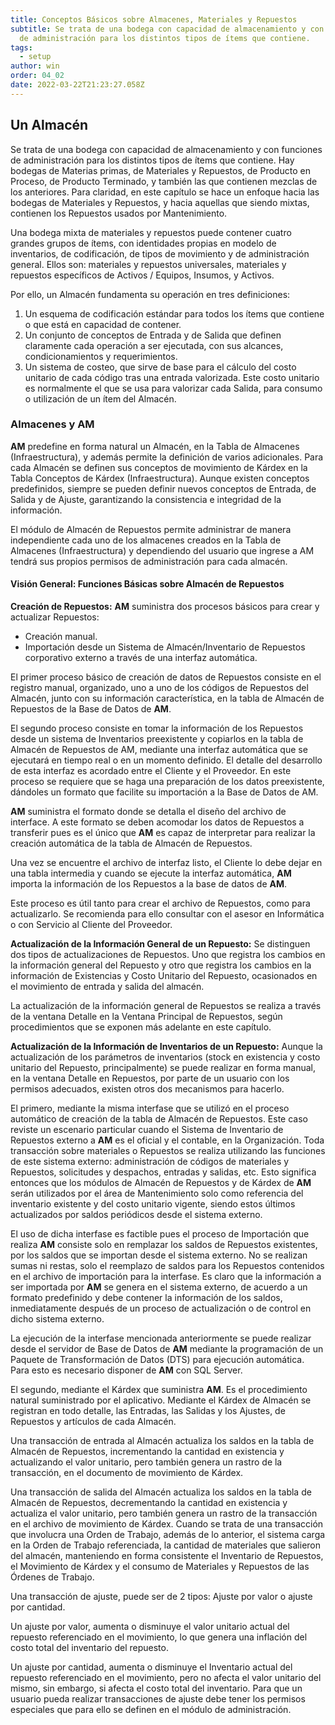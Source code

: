 ```yaml
---
title: Conceptos Básicos sobre Almacenes, Materiales y Repuestos
subtitle: Se trata de una bodega con capacidad de almacenamiento y con funciones
  de administración para los distintos tipos de ítems que contiene.
tags:
  - setup
author: win
order: 04_02
date: 2022-03-22T21:23:27.058Z
---
```

## Un Almacén

Se trata de una bodega con capacidad de almacenamiento y con funciones de administración para los distintos tipos de ítems que contiene. Hay bodegas de Materias primas, de Materiales y Repuestos, de Producto en Proceso, de Producto Terminado, y también las que contienen mezclas de los anteriores. Para claridad, en este capítulo se hace un enfoque hacia las bodegas de Materiales y Repuestos, y hacia aquellas que siendo mixtas, contienen los Repuestos usados por Mantenimiento.

Una bodega mixta de materiales y repuestos puede contener cuatro grandes grupos de ítems, con identidades propias en modelo de inventarios, de codificación, de tipos de movimiento y de administración general. Ellos son: materiales y repuestos universales, materiales y repuestos específicos de Activos / Equipos, Insumos, y Activos.

Por ello, un Almacén fundamenta su operación en tres definiciones:

1. Un esquema de codificación estándar para todos los ítems que contiene o que está en capacidad de contener.
2. Un  conjunto  de  conceptos  de  Entrada  y  de  Salida  que  definen  claramente  cada operación a ser ejecutada, con sus alcances, condicionamientos y requerimientos.
3. Un sistema de costeo, que sirve de base para el cálculo del costo unitario de  cada código tras una entrada valorizada. Este costo unitario es normalmente el que se usa para valorizar cada Salida, para consumo o utilización de un ítem del Almacén.

### Almacenes y AM

**AM** predefine en forma natural un Almacén, en la Tabla de Almacenes (Infraestructura), y además permite la definición de varios adicionales. Para cada Almacén se definen sus conceptos de movimiento de  Kárdex  en la Tabla Conceptos de Kárdex (Infraestructura). Aunque existen  conceptos predefinidos, siempre se pueden definir nuevos conceptos de Entrada, de Salida y de Ajuste, garantizando la consistencia e integridad de la información.

El módulo de  Almacén de Repuestos permite administrar de manera independiente cada uno de los almacenes creados en la Tabla de Almacenes (Infraestructura) y dependiendo del usuario que ingrese a AM tendrá sus propios permisos de administración para cada almacén.

#### Visión General: Funciones Básicas sobre Almacén de Repuestos

**Creación de Repuestos:** **AM** suministra dos procesos básicos para crear y actualizar Repuestos:

- Creación manual.
- Importación desde un Sistema de Almacén/Inventario de Repuestos  corporativo externo a través de una interfaz automática.

El primer proceso básico de creación de datos de Repuestos consiste en el   registro manual, organizado, uno a uno de los códigos de Repuestos del Almacén, junto con su información característica, en la tabla de Almacén de Repuestos de la Base de Datos de **AM**.

El segundo proceso consiste en tomar la información de los Repuestos desde un sistema de Inventarios preexistente y copiarlos en la tabla de Almacén de Repuestos de AM, mediante una interfaz automática que se ejecutará en tiempo real o en un momento definido. El detalle del desarrollo de esta interfaz es acordado entre el Cliente y el Proveedor. En este proceso se requiere que se haga una preparación de los datos preexistente, dándoles un formato que facilite su importación a la Base de Datos de AM.

**AM** suministra el formato donde se detalla el diseño del archivo de interface. A este formato se deben acomodar los datos de Repuestos a transferir pues es el único que **AM** es capaz de interpretar para  realizar la creación automática de la tabla de Almacén de Repuestos.

Una vez se encuentre el archivo de interfaz listo, el Cliente lo debe dejar en una tabla intermedia y cuando se ejecute la interfaz automática, **AM** importa la información de los Repuestos a la base de datos de **AM**.

Este proceso es útil tanto para crear el archivo de Repuestos, como para actualizarlo. Se recomienda para ello consultar con el asesor en Informática o con Servicio al Cliente del Proveedor.

**Actualización de la Información General de un Repuesto:** Se distinguen dos tipos  de actualizaciones de Repuestos. Uno que registra los cambios en la información general del Repuesto y otro que registra los cambios en la información de Existencias y Costo Unitario del Repuesto, ocasionados en el movimiento de entrada y salida del almacén.

La actualización de la información general de Repuestos se realiza a través de la ventana Detalle en la Ventana Principal de Repuestos, según procedimientos que se exponen más adelante en este capítulo.

**Actualización de la Información de Inventarios de un Repuesto:**   Aunque la actualización de los parámetros de inventarios (stock  en  existencia y costo unitario del Repuesto, principalmente) se puede realizar en forma manual, en la ventana Detalle en Repuestos,  por  parte  de  un  usuario  con los permisos adecuados,  existen  otros  dos mecanismos para hacerlo.

El  primero,  mediante la  misma  interfase  que  se  utilizó  en  el  proceso  automático  de creación de la tabla de Almacén de Repuestos.  Este caso reviste un escenario  particular cuando el Sistema de Inventario de Repuestos externo a **AM** es el oficial y el contable, en la Organización. Toda  transacción sobre materiales o Repuestos  se  realiza  utilizando  las funciones de este sistema externo: administración de códigos  de materiales y Repuestos, solicitudes y despachos, entradas y salidas, etc. Esto  significa entonces que los módulos de Almacén de Repuestos y de Kárdex de **AM** serán  utilizados por el área de Mantenimiento solo como referencia del inventario existente y  del costo unitario vigente, siendo estos últimos actualizados por saldos periódicos desde el sistema externo.

El uso de dicha interfase es factible pues el proceso de Importación que realiza  **AM** consiste solo en  remplazar los saldos  de  Repuestos  existentes,  por  los  saldos  que  se importan desde el sistema externo. No se realizan sumas ni restas, solo el reemplazo de saldos para los Repuestos contenidos en el archivo de  importación para la interfase.  Es claro que  la información a ser importada por **AM** se genera en el sistema externo, de acuerdo a un formato predefinido y debe contener la información de los saldos, inmediatamente después de un proceso de actualización o de control en dicho sistema externo.

La ejecución de la interfase mencionada anteriormente se puede realizar desde el servidor de Base de Datos de **AM** mediante la programación de un Paquete de Transformación de Datos (DTS) para ejecución automática. Para esto es necesario disponer de **AM** con SQL Server.

El  segundo,  mediante  el  Kárdex  que  suministra  **AM**. Es  el  procedimiento   natural suministrado por el aplicativo. Mediante el Kárdex de Almacén se registran en todo detalle, las Entradas, las Salidas y los Ajustes, de Repuestos y artículos de cada Almacén.

Una transacción de entrada al Almacén actualiza los saldos en la tabla de Almacén de Repuestos, incrementando  la  cantidad  en  existencia  y  actualizando  el  valor  unitario,  pero  también genera un rastro de la transacción, en el documento de movimiento de Kárdex.

Una transacción de salida del Almacén actualiza los saldos en la tabla  de Almacén de Repuestos, decrementando la cantidad en existencia y actualiza el valor unitario, pero también genera un rastro de la transacción en el archivo de movimiento de Kárdex. Cuando se trata de una transacción que involucra una Orden de Trabajo, además de  lo anterior, el sistema carga en la  Orden  de Trabajo referenciada,  la  cantidad de  materiales que  salieron del almacén, manteniendo en forma consistente el Inventario de Repuestos, el Movimiento de Kárdex y el consumo de Materiales y Repuestos de las Órdenes de Trabajo.

Una transacción de ajuste, puede ser de 2 tipos: Ajuste por valor o ajuste por cantidad. 

Un ajuste por valor, aumenta o disminuye el valor unitario actual del repuesto referenciado en el movimiento, lo que genera una inflación del costo total del  inventario del repuesto. 

Un ajuste por cantidad, aumenta o disminuye el Inventario actual del repuesto referenciado en el movimiento, pero no afecta el valor unitario del  mismo, sin embargo, si afecta el costo total del inventario. Para que un usuario pueda realizar transacciones de ajuste debe tener los permisos especiales que para ello se definen en el módulo de  <a class="btn blue">administración</a>.